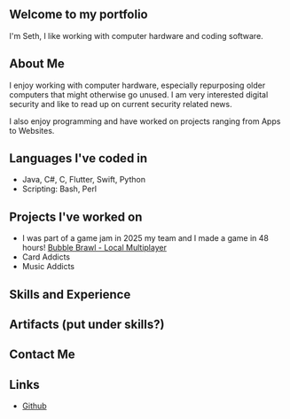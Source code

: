 

## Welcome to my portfolio
I'm Seth, I like working with computer hardware and coding software.


## About Me
I enjoy working with computer hardware, especially repurposing older computers that might otherwise go unused. I am very interested digital security and like to read up on current security related news.

I also enjoy programming and have worked on projects ranging from Apps to Websites.



## Languages I've coded in
- Java, C#, C, Flutter, Swift, Python
- Scripting: Bash, Perl

## Projects I've worked on
- I was part of a game jam in 2025 my team and I made a game in 48 hours! [Bubble Brawl - Local Multiplayer](https://ltngkarbn.itch.io/bubble-brawl)
- Card Addicts
- Music Addicts

## Skills and Experience


## Artifacts (put under skills?)


## Contact Me



## Links
- [Github](https://github.com/seth-palmer)

